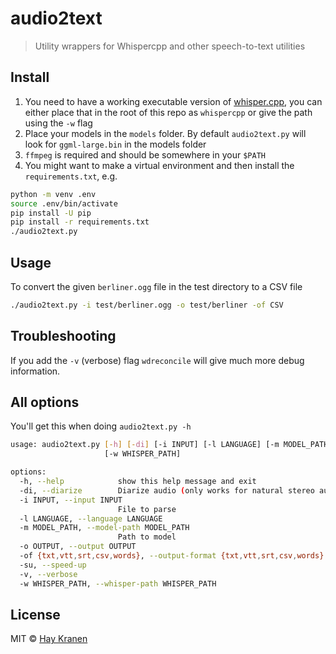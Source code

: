 # audio2text
> Utility wrappers for Whispercpp and other speech-to-text utilities

## Install
1. You need to have a working executable version of [whisper.cpp](https://github.com/ggerganov/whisper.cpp),
   you can either place that in the root of this repo as `whispercpp` or give the
   path using the `-w` flag
2. Place your models in the `models` folder. By default `audio2text.py` will
   look for `ggml-large.bin` in the models folder
3. `ffmpeg` is required and should be somewhere in your `$PATH`
4. You might want to make a virtual environment and then install the `requirements.txt`, e.g.

```bash
python -m venv .env
source .env/bin/activate
pip install -U pip
pip install -r requirements.txt
./audio2text.py
```

## Usage
To convert the given `berliner.ogg` file in the test directory to a CSV file
```bash
./audio2text.py -i test/berliner.ogg -o test/berliner -of CSV
```

## Troubleshooting
If you add the `-v` (verbose) flag `wdreconcile` will give much more debug information.

## All options
You'll get this when doing `audio2text.py -h`

```bash
usage: audio2text.py [-h] [-di] [-i INPUT] [-l LANGUAGE] [-m MODEL_PATH] [-o OUTPUT] [-of {txt,vtt,srt,csv,words}] [-su] [-v]
                     [-w WHISPER_PATH]

options:
  -h, --help            show this help message and exit
  -di, --diarize        Diarize audio (only works for natural stereo audio)
  -i INPUT, --input INPUT
                        File to parse
  -l LANGUAGE, --language LANGUAGE
  -m MODEL_PATH, --model-path MODEL_PATH
                        Path to model
  -o OUTPUT, --output OUTPUT
  -of {txt,vtt,srt,csv,words}, --output-format {txt,vtt,srt,csv,words}
  -su, --speed-up
  -v, --verbose
  -w WHISPER_PATH, --whisper-path WHISPER_PATH
 ```

## License
MIT &copy; [Hay Kranen](http://www.haykranen.nl)